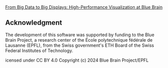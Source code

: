 [From Big Data to Big Displays: High-Performance Visualization at Blue Brain](https://github.com/BlueBrain/ISC2017Paper/raw/master/paper.pdf)

## Acknowledgment

The development of this software was supported by funding to the Blue Brain Project, a research center of the École polytechnique fédérale de Lausanne (EPFL), from the Swiss government's ETH Board of the Swiss Federal Institutes of Technology.

icensed under CC BY 4.0
Copyright (c) 2024 Blue Brain Project/EPFL

